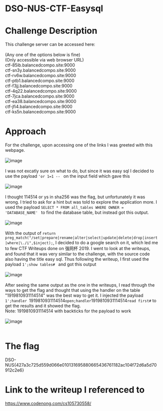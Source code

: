 # DSO-NUS-CTF-Easysql
# Challenge Description
This challenge server can be accessed here:</br>
</br>
(Any one of the options below is fine)</br>
(Only accessible via web browser URL)</br>
ctf-85ib.balancedcompo.site:9000</br>
ctf-sn3y.balancedcompo.site:9000</br>
ctf-rv6w.balancedcompo.site:9000</br>
ctf-ptb1.balancedcompo.site:9000</br>
ctf-f3jj.balancedcompo.site:9000</br>
ctf-4q22.balancedcompo.site:9000</br>
ctf-7jca.balancedcompo.site:9000</br>
ctf-ea38.balancedcompo.site:9000</br>
ctf-jfi4.balancedcompo.site:9000</br>
ctf-ks5n.balancedcompo.site:9000</br>

# Approach
For the challenge, upon accessing one of the links I was greeted with this webpage.
</br>
</br>
![image](https://user-images.githubusercontent.com/65858555/109410002-2d989700-79d2-11eb-8503-d2d7d46c5926.png)
</br>
</br>
I was not excatly sure on what to do, but since it was easy sql I decided to use the payload `'or 1=1 -- ` on the input field which gave this
</br>
</br>
![image](https://user-images.githubusercontent.com/65858555/109409967-d85c8580-79d1-11eb-92db-b954e2ba7462.png)
</br>
</br>
I thought 114514 or ys in sha256 was the flag, but unfortunately it was wrong. I tried to ask for a hint but was told to explore the application more.
I used the payload `SELECT * FROM all_tables WHERE OWNER = 'DATABASE_NAME' `  to find the database table, but instead got this output.
</br>
</br>
![image](https://user-images.githubusercontent.com/65858555/109409975-ef9b7300-79d1-11eb-96fc-7e996ab8a45f.png)
</br>
</br>
With the output of `return preg_match("/set|prepare|rename|alter|select|update|delete|drop|insert|where|\./i",$inject);`, I decided to do a google search on it, which led me to few CTF Writeups done on 强网杯 2019.
I went to look at the writeups, and found that it was very similar to the challenge, with the source code also having the title easy sql.
Thus following the writeup, I first used the payload `1';show tables# ` and got this output
</br>
</br>
![image](https://user-images.githubusercontent.com/65858555/109409987-0a6de780-79d2-11eb-8a66-9e7c83de8231.png)
</br>
</br>
After seeing the same output as the one in the writeups, I read through the ways to get the flag and thought that using the handler on the table "1919810931114514" was the best way to get it. I injected the payload `1';handler `1919810931114514` open;handler `1919810931114514` read first# ` to get the results and it showed the flag.</br>
Note: 1919810931114514 with backticks for the payload to work
</br>
</br>
![image](https://user-images.githubusercontent.com/65858555/109410023-42752a80-79d2-11eb-8c7b-868a595a73c7.png)
</br>
</br>
# The flag
DSO-NUS{427a3c725d559d066e010131695880665436761182ac104f72d6a5d70912c2e6}
# Link to the writeup I referenced to
https://www.codenong.com/cs105730558/





